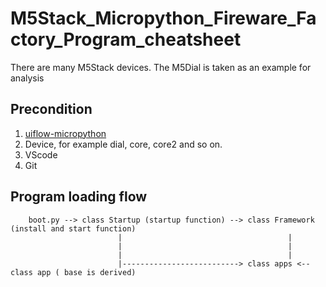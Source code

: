 # M5Stack_Micropython_Fireware_Factory_Program_cheatsheet
There are many M5Stack devices. The M5Dial is taken as an example for analysis

## Precondition

1. [uiflow-micropython](https://github.com/m5stack/uiflow-micropython)
2. Device, for example dial, core, core2 and so on.
3. VScode
4. Git 

## Program loading flow 

```
    boot.py --> class Startup (startup function) --> class Framework (install and start function)
                        |                                     |
                        |                                     |
                        |                                     |   
                        |--------------------------> class apps <-- class app ( base is derived)
```
